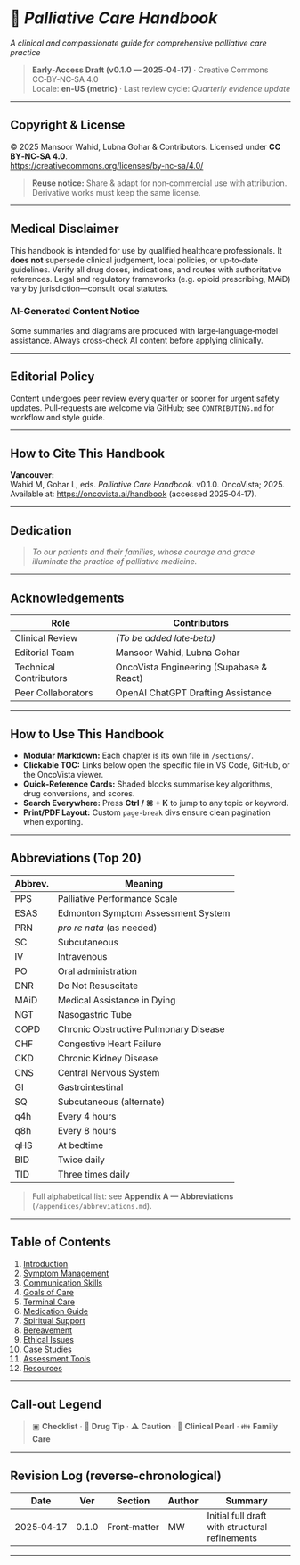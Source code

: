 # 📘 *Palliative Care Handbook*
*A clinical and compassionate guide for comprehensive palliative care practice*

> **Early‑Access Draft (v0.1.0 — 2025‑04‑17)** · Creative Commons CC‑BY‑NC‑SA 4.0  
> Locale: **en‑US (metric)** · Last review cycle: *Quarterly evidence update*

---

## Copyright & License
© 2025 Mansoor Wahid, Lubna Gohar & Contributors. Licensed under **CC BY‑NC‑SA 4.0**.  
<https://creativecommons.org/licenses/by-nc-sa/4.0/>

> **Reuse notice:** Share & adapt for non‑commercial use with attribution. Derivative works must keep the same license.

---

## Medical Disclaimer
This handbook is intended for use by qualified healthcare professionals. It **does not** supersede clinical judgement, local policies, or up‑to‑date guidelines. Verify all drug doses, indications, and routes with authoritative references. Legal and regulatory frameworks (e.g. opioid prescribing, MAiD) vary by jurisdiction—consult local statutes.

### AI‑Generated Content Notice
Some summaries and diagrams are produced with large‑language‑model assistance. Always cross‑check AI content before applying clinically.

---

## Editorial Policy
Content undergoes peer review every quarter or sooner for urgent safety updates. Pull‑requests are welcome via GitHub; see `CONTRIBUTING.md` for workflow and style guide.

---

## How to Cite This Handbook
**Vancouver:**  
Wahid M, Gohar L, eds. *Palliative Care Handbook.* v0.1.0. OncoVista; 2025. Available at: <https://oncovista.ai/handbook> (accessed 2025‑04‑17).

---

## Dedication
> *To our patients and their families, whose courage and grace illuminate the practice of palliative medicine.*

---

## Acknowledgements
| Role | Contributors |
|------|--------------|
| Clinical Review | *(To be added late‑beta)* |
| Editorial Team | Mansoor Wahid, Lubna Gohar |
| Technical Contributors | OncoVista Engineering (Supabase & React) |
| Peer Collaborators | OpenAI ChatGPT Drafting Assistance |

---

## How to Use This Handbook
- **Modular Markdown:** Each chapter is its own file in `/sections/`.  
- **Clickable TOC:** Links below open the specific file in VS Code, GitHub, or the OncoVista viewer.  
- **Quick‑Reference Cards:** Shaded blocks summarise key algorithms, drug conversions, and scores.  
- **Search Everywhere:** Press **Ctrl / ⌘ + K** to jump to any topic or keyword.  
- **Print/PDF Layout:** Custom `page-break` divs ensure clean pagination when exporting.

---

## Abbreviations (Top 20)
| Abbrev. | Meaning |
|---------|---------|
| PPS | Palliative Performance Scale |
| ESAS | Edmonton Symptom Assessment System |
| PRN | *pro re nata* (as needed) |
| SC | Subcutaneous |
| IV | Intravenous |
| PO | Oral administration |
| DNR | Do Not Resuscitate |
| MAiD | Medical Assistance in Dying |
| NGT | Nasogastric Tube |
| COPD | Chronic Obstructive Pulmonary Disease |
| CHF | Congestive Heart Failure |
| CKD | Chronic Kidney Disease |
| CNS | Central Nervous System |
| GI | Gastrointestinal |
| SQ | Subcutaneous (alternate) |
| q4h | Every 4 hours |
| q8h | Every 8 hours |
| qHS | At bedtime |
| BID | Twice daily |
| TID | Three times daily |

> Full alphabetical list: see **Appendix A — Abbreviations** (`/appendices/abbreviations.md`).

---

## Table of Contents
1. [Introduction](sections/introduction.md)  
2. [Symptom Management](sections/symptom-management.md)  
3. [Communication Skills](sections/communication-skills.md)  
4. [Goals of Care](sections/goals-of-care.md)  
5. [Terminal Care](sections/terminal-care.md)  
6. [Medication Guide](sections/medication-guide.md)  
7. [Spiritual Support](sections/spiritual-support.md)  
8. [Bereavement](sections/bereavement.md)  
9. [Ethical Issues](sections/ethical-issues.md)  
10. [Case Studies](sections/case-studies.md)  
11. [Assessment Tools](sections/assessment-tools.md)  
12. [Resources](sections/resources.md)

---

## Call‑out Legend
> ▣ **Checklist** · 💊 **Drug Tip** · ⚠️ **Caution** · 🌱 **Clinical Pearl** · 👪 **Family Care**

---

## Revision Log (reverse‑chronological)
| Date | Ver | Section | Author | Summary |
|------|-----|---------|--------|---------|
| 2025‑04‑17 | 0.1.0 | Front‑matter | MW | Initial full draft with structural refinements |

---

<div class="page-break"></div>

<!-- ↧  The first chapter begins on the next page ↧ -->
